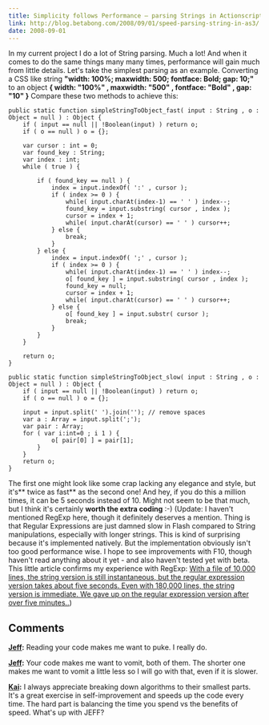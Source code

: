 ```yaml
---
title: Simplicity follows Performance – parsing Strings in Actionscript 3
link: http://blog.betabong.com/2008/09/01/speed-parsing-string-in-as3/
date: 2008-09-01
---
```



In my current project I do a lot of String parsing. Much a lot! And when it comes to do the same things many many times, performance will gain much from little details. Let's take the simplest parsing as an example. Converting a CSS like string **"width: 100%; maxwidth: 500; fontface: Bold; gap: 10;"** to an object **{ width: "100%" , maxwidth: "500" , fontface: "Bold" , gap: "10" }** Compare these two methods to achieve this: 
    
    
    public static function simpleStringToObject_fast( input : String , o : Object = null ) : Object {
    	if ( input == null || !Boolean(input) ) return o;
    	if ( o == null ) o = {};
    
    	var cursor : int = 0;
    	var found_key : String;
    	var index : int;
    	while ( true ) {
    
    		if ( found_key == null ) {
    			index = input.indexOf( ':' , cursor );
    			if ( index >= 0 ) {
    				while( input.charAt(index-1) == ' ' ) index--;
    				found_key = input.substring( cursor , index );
    				cursor = index + 1;
    				while( input.charAt(cursor) == ' ' ) cursor++;
    			} else {
    				break;
    			}
    		} else {
    			index = input.indexOf( ';' , cursor );
    			if ( index >= 0 ) {
    				while( input.charAt(index-1) == ' ' ) index--;
    				o[ found_key ] = input.substring( cursor , index );
    				found_key = null;
    				cursor = index + 1;
    				while( input.charAt(cursor) == ' ' ) cursor++;
    			} else {
    				o[ found_key ] = input.substr( cursor );
    				break;
    			}
    		}
    	}
    
    	return o;
    }
    
    public static function simpleStringToObject_slow( input : String , o : Object = null ) : Object {
    	if ( input == null || !Boolean(input) ) return o;
    	if ( o == null ) o = {};
    
    	input = input.split(' ').join(''); // remove spaces
    	var a : Array = input.split(';');
    	var pair : Array;
    	for ( var i:int=0 ; i 1 ) {
    			o[ pair[0] ] = pair[1];
    		}
    	}
    	return o;
    }

The first one might look like some crap lacking any elegance and style, but it's** twice as fast** as the second one! And hey, if you do this a million times, it can be 5 seconds instead of 10. Might not seem to be that much, but I think it's certainly **worth the extra coding** :-) (Update: I haven't mentioned RegExp here, though it definitely deserves a mention. Thing is that Regular Expressions are just damned slow in Flash compared to String manipulations, especially with longer strings. This is kind of surprising because it's implemented natively. But the implementation obviously isn't too good performance wise. I hope to see improvements with F10, though haven't read anything about it yet - and also haven't tested yet with beta. This little article confirms my experience with RegExp: [With a file of 10,000 lines, the string version is still instantaneous, but the regular expression version takes about five seconds. Even with 180,000 lines, the string version is immediate. We gave up on the regular expression version after over five minutes..](http://www.mischel.com/diary/2006/07/12.htm))

## Comments

**[Jeff](#5 "2008-10-07 04:59:58"):** Reading your code makes me want to puke. I really do.

**[Jeff](#6 "2008-10-07 05:01:42"):** Your code makes me want to vomit, both of them. The shorter one makes me want to vomit a little less so I will go with that, even if it is slower.

**[Kai](#66 "2009-09-21 21:38:30"):** I always appreciate breaking down algorithms to their smallest parts. It's a great exercise in self-improvement and speeds up the code every time. The hard part is balancing the time you spend vs the benefits of speed. What's up with JEFF?

